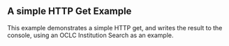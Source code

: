 ## A simple HTTP Get Example

This example demonstrates a simple HTTP get, and writes the result to the console, using an OCLC Institution Search as an example.
